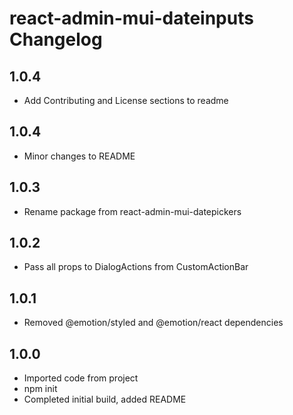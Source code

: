 # react-admin-mui-dateinputs Changelog

## 1.0.4

-   Add Contributing and License sections to readme

## 1.0.4

-   Minor changes to README

## 1.0.3

-   Rename package from react-admin-mui-datepickers

## 1.0.2

-   Pass all props to DialogActions from CustomActionBar

## 1.0.1

-   Removed @emotion/styled and @emotion/react dependencies

## 1.0.0

-   Imported code from project
-   npm init
-   Completed initial build, added README
